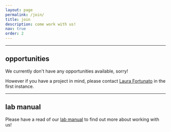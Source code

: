 ```yaml
---
layout: page
permalink: /join/
title: join
description: come work with us!
nav: true
order: 2
---
```


<hr>

## opportunities

We currently don't have any opportunities available, sorry!

However if you have a project in mind, please contact [Laura
Fortunato](/members/laura-fortunato) in the first instance.

<hr>

## lab manual

Please have a read of our [lab manual](/lab-manual) to find out more
about working with us!

